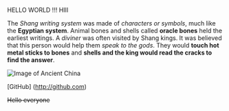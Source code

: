 HELLO WORLD !!!
HIII


The *Shang writing system* was made of _characters or symbols_, much like the **Egyptian system**. Animal bones and shells called __oracle bones__ held the earliest writings. 
A _diviner_ was often visited by Shang kings. It was believed that this person would help them *speak to the gods*. They would **touch hot metal sticks to bones** and __shells and the king would read the cracks to find the answer__.

![Image of Ancient China](https://octodex.github.com/images/yaktocat.png)

[GitHub] (http://github.com)

~~Hello everyone~~
